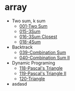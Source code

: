 # array

* Two sum, k sum
  * [001-Two Sum](array/001-two-sum.md)
  * [015-3Sum](array/015-3sum.md)
  * [016-3Sum Closest ](array/016-3sum-closest.md)
  * [018-4Sum](array/018-4sum.md)
* Backtrack
  * [039-Combination Sum](array/039-combination-sum.md)
  * [040-Combination Sum II](array/040-combination-sum-ii.md)
* Dynamic Programing
  * [118-Pascal's Triangle](array/118-pascals-triangle.md)
  * [119-Pascal's Triangle II](array/119-pascals-triangle-ii.md)
  * [120-Triangle](array/120-triangle.md)
* asdasd


